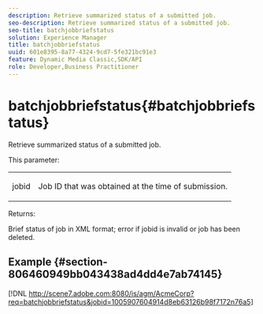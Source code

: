 ```yaml
---
description: Retrieve summarized status of a submitted job.
seo-description: Retrieve summarized status of a submitted job.
seo-title: batchjobbriefstatus
solution: Experience Manager
title: batchjobbriefstatus
uuid: 601e8395-8a77-4324-9cd7-5fe321bc91e3
feature: Dynamic Media Classic,SDK/API
role: Developer,Business Practitioner
---
```


# batchjobbriefstatus{#batchjobbriefstatus}

Retrieve summarized status of a submitted job.

This parameter:

<table id="simpletable_86E581DBB352479CB4CB531434D91E83"> 
 <tr class="strow"> 
  <td class="stentry"> <p> <span class="codeph"> jobid </span> </p> </td> 
  <td class="stentry"> <p>Job ID that was obtained at the time of submission. </p> </td> 
 </tr> 
</table>

Returns:

Brief status of job in XML format; error if jobid is invalid or job has been deleted.

## Example {#section-806460949bb043438ad4dd4e7ab74145}

[!DNL http://scene7.adobe.com:8080/is/agm/AcmeCorp?req=batchjobbriefstatus&jobid=1005907604914d8eb63126b98f7172n76a5] 

